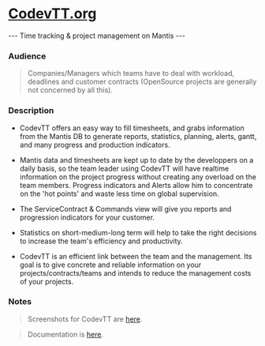 
# [CodevTT.org](http://codevtt.org) #
--- Time tracking & project management on Mantis ---

### Audience
> Companies/Managers which teams have to deal with workload, deadlines and customer contracts (OpenSource projects are generally not concerned by all this).

### Description
- CodevTT offers an easy way to fill timesheets, and grabs information from the Mantis DB to generate reports, statistics, planning, alerts, gantt, and many progress and production indicators.

- Mantis data and timesheets are kept up to date by the developpers on a daily basis, so the team leader using CodevTT will have realtime information on the project progress without creating any overload on the team members. Progress indicators and Alerts allow him to concentrate on the 'hot points' and waste less time on global supervision.
- The ServiceContract & Commands view will give you reports and progression indicators for your customer.
- Statistics on short-medium-long term will help to take the right decisions to increase the team's efficiency and productivity.

- CodevTT is an efficient link between the team and the management. Its goal is to give concrete and reliable information on your projects/contracts/teams and intends to reduce the management costs of your projects.

### Notes
>  Screenshots for CodevTT are [here](http://codevtt.org/site/?page_id=116).

>  Documentation is [here](http://codevtt.org/site/?page_id=153).

